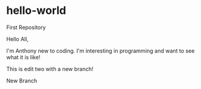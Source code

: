 # hello-world
First Repository 

Hello All,

I'm Anthony new to coding. I'm interesting in programming and want to see what it is like!

This is edit two with a new branch!

New Branch
